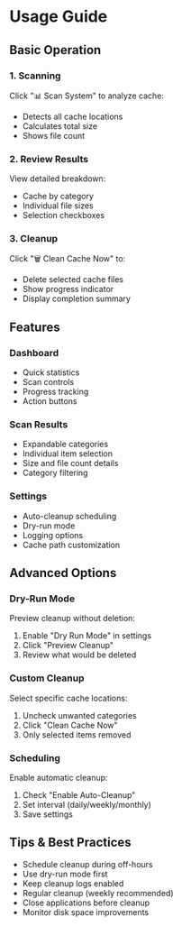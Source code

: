 # Usage Guide

## Basic Operation

### 1. Scanning
Click "📊 Scan System" to analyze cache:
- Detects all cache locations
- Calculates total size
- Shows file count

### 2. Review Results
View detailed breakdown:
- Cache by category
- Individual file sizes
- Selection checkboxes

### 3. Cleanup
Click "🗑️ Clean Cache Now" to:
- Delete selected cache files
- Show progress indicator
- Display completion summary

## Features

### Dashboard
- Quick statistics
- Scan controls
- Progress tracking
- Action buttons

### Scan Results
- Expandable categories
- Individual item selection
- Size and file count details
- Category filtering

### Settings
- Auto-cleanup scheduling
- Dry-run mode
- Logging options
- Cache path customization

## Advanced Options

### Dry-Run Mode
Preview cleanup without deletion:
1. Enable "Dry Run Mode" in settings
2. Click "Preview Cleanup"
3. Review what would be deleted

### Custom Cleanup
Select specific cache locations:
1. Uncheck unwanted categories
2. Click "Clean Cache Now"
3. Only selected items removed

### Scheduling
Enable automatic cleanup:
1. Check "Enable Auto-Cleanup"
2. Set interval (daily/weekly/monthly)
3. Save settings

## Tips & Best Practices

- Schedule cleanup during off-hours
- Use dry-run mode first
- Keep cleanup logs enabled
- Regular cleanup (weekly recommended)
- Close applications before cleanup
- Monitor disk space improvements